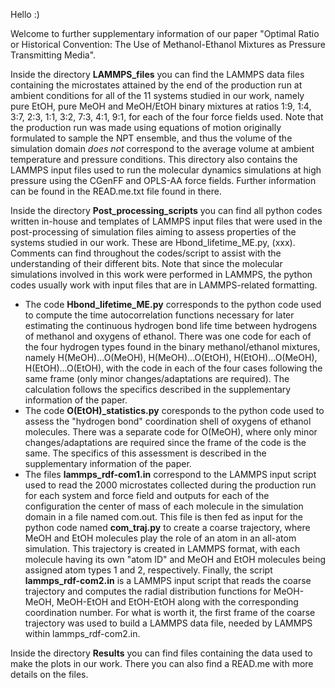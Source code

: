 Hello :)

Welcome to further supplementary information of our paper "Optimal Ratio or Historical Convention: The Use of Methanol-Ethanol Mixtures as Pressure Transmitting Media".

Inside the directory **LAMMPS_files** you can find the LAMMPS data files containing the microstates attained by the end of the production run at ambient conditions for all of the 11 systems studied in our work, namely pure EtOH, pure MeOH and MeOH/EtOH binary mixtures at ratios 1:9, 1:4, 3:7, 2:3, 1:1, 3:2, 7:3, 4:1, 9:1, for each of the four force fields used. Note that the production run was made using equations of motion originally formulated to sample the NPT ensemble, and thus the volume of the simulation domain *does not* correspond to the average volume at ambient temperature and pressure conditions. This directory also contains the LAMMPS input files used to run the molecular dynamics simulations at high pressure using the CGenFF and OPLS-AA force fields. Further information can be found in the READ.me.txt file found in there.

Inside the directory **Post_processing_scripts** you can find all python codes written in-house and templates of LAMMPS input files that were used in the post-processing of simulation files aiming to assess properties of the systems studied in our work. These are Hbond_lifetime_ME.py, (xxx). Comments can find throughout the codes/script to assist with the understanding of their different bits. Note that since the molecular simulations involved in this work were performed in LAMMPS, the python codes usually work with input files that are in LAMMPS-related formatting.
- The code **Hbond_lifetime_ME.py** corresponds to the python code used to compute the time autocorrelation functions necessary for later estimating the continuous hydrogen bond life time between hydrogens of methanol and oxygens of ethanol. There was one code for each of the four hydrogen types found in the binary methanol/ethanol mixtures, namely H(MeOH)...O(MeOH), H(MeOH)...O(EtOH), H(EtOH)...O(MeOH), H(EtOH)...O(EtOH), with the code in each of the four cases following the same frame (only minor changes/adaptations are required). The calculation follows the specifics described in the supplementary information of the paper.
- The code **O(EtOH)_statistics.py** coresponds to the python code used to assess the "hydrogen bond" coordination shell of oxygens of ethanol molecules. There was a separate code for O(MeOH), where only minor changes/adaptations are required since the frame of the code is the same. The specifics of this assessment is described in the supplementary information of the paper.
- The files **lammps_rdf-com1.in** correspond to the LAMMPS input script used to read the 2000 microstates collected during the production run for each system and force field and outputs for each of the configuration the center of mass of each molecule in the simulation domain in a file named com.out. This file is then fed as input for the python code named **com_traj.py** to create a coarse trajectory, where MeOH and EtOH molecules play the role of an atom in an all-atom simulation. This trajectory is created in LAMMPS format, with each molecule having its own "atom ID" and MeOH and EtOH molecules being assigned atom types 1 and 2, respectively. Finally, the script **lammps_rdf-com2.in** is a LAMMPS input script that reads the coarse trajectory and computes the radial distribution functions for MeOH-MeOH, MeOH-EtOH and EtOH-EtOH along with the corresponding coordination number. For what is worth it, the first frame of the coarse trajectory was used to build a LAMMPS data file, needed by LAMMPS within lammps_rdf-com2.in.

Inside the directory **Results** you can find files containing the data used to make the plots in our work. There you can also find a READ.me with more details on the files.
